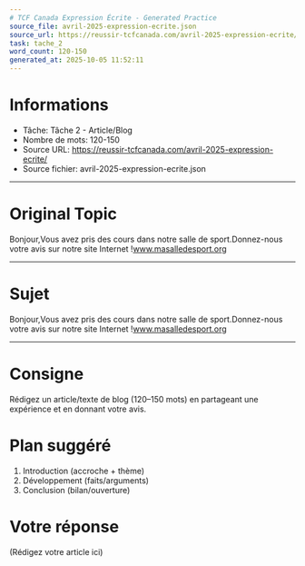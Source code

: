 ```yaml
---
# TCF Canada Expression Écrite - Generated Practice
source_file: avril-2025-expression-ecrite.json
source_url: https://reussir-tcfcanada.com/avril-2025-expression-ecrite/
task: tache_2
word_count: 120-150
generated_at: 2025-10-05 11:52:11
---
```


# Informations
- Tâche: Tâche 2 - Article/Blog
- Nombre de mots: 120-150
- Source URL: https://reussir-tcfcanada.com/avril-2025-expression-ecrite/
- Source fichier: avril-2025-expression-ecrite.json

---

# Original Topic
Bonjour,Vous avez pris des cours dans notre salle de sport.Donnez-nous votre avis sur notre site Internet !www.masalledesport.org

---

# Sujet
Bonjour,Vous avez pris des cours dans notre salle de sport.Donnez-nous votre avis sur notre site Internet !www.masalledesport.org

---
# Consigne
Rédigez un article/texte de blog (120–150 mots) en partageant une expérience et en donnant votre avis.

# Plan suggéré
1. Introduction (accroche + thème)
2. Développement (faits/arguments)
3. Conclusion (bilan/ouverture)

# Votre réponse
(Rédigez votre article ici)
